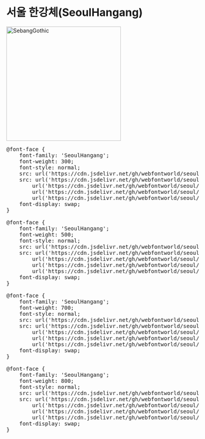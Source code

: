 
# 서울 한강체(SeoulHangang)

<a href="https://wess.tistory.com/250" target="_blank">
    <img src="https://webfontworld.github.io/seoul/SeoulHangang.jpg" alt="SebangGothic" style="width:300px">
</a>

<pre>
@font-face {
    font-family: 'SeoulHangang';
    font-weight: 300;
    font-style: normal;
    src: url('https://cdn.jsdelivr.net/gh/webfontworld/seoul/SeoulHangangLight.eot');
    src: url('https://cdn.jsdelivr.net/gh/webfontworld/seoul/SeoulHangangLight.eot?#iefix') format('embedded-opentype'),
        url('https://cdn.jsdelivr.net/gh/webfontworld/seoul/SeoulHangangLight.woff2') format('woff2'),
        url('https://cdn.jsdelivr.net/gh/webfontworld/seoul/SeoulHangangLight.woff') format('woff'),
        url('https://cdn.jsdelivr.net/gh/webfontworld/seoul/SeoulHangangLight.ttf') format("truetype");
    font-display: swap;
}

@font-face {
    font-family: 'SeoulHangang';
    font-weight: 500;
    font-style: normal;
    src: url('https://cdn.jsdelivr.net/gh/webfontworld/seoul/SeoulHangangMedium.eot');
    src: url('https://cdn.jsdelivr.net/gh/webfontworld/seoul/SeoulHangangMedium.eot?#iefix') format('embedded-opentype'),
        url('https://cdn.jsdelivr.net/gh/webfontworld/seoul/SeoulHangangMedium.woff2') format('woff2'),
        url('https://cdn.jsdelivr.net/gh/webfontworld/seoul/SeoulHangangMedium.woff') format('woff'),
        url('https://cdn.jsdelivr.net/gh/webfontworld/seoul/SeoulHangangMedium.ttf') format("truetype");
    font-display: swap;
}

@font-face {
    font-family: 'SeoulHangang';
    font-weight: 700;
    font-style: normal;
    src: url('https://cdn.jsdelivr.net/gh/webfontworld/seoul/SeoulHangangBold.eot');
    src: url('https://cdn.jsdelivr.net/gh/webfontworld/seoul/SeoulHangangBold.eot?#iefix') format('embedded-opentype'),
        url('https://cdn.jsdelivr.net/gh/webfontworld/seoul/SeoulHangangBold.woff2') format('woff2'),
        url('https://cdn.jsdelivr.net/gh/webfontworld/seoul/SeoulHangangBold.woff') format('woff'),
        url('https://cdn.jsdelivr.net/gh/webfontworld/seoul/SeoulHangangBold.ttf') format("truetype");
    font-display: swap;
}

@font-face {
    font-family: 'SeoulHangang';
    font-weight: 800;
    font-style: normal;
    src: url('https://cdn.jsdelivr.net/gh/webfontworld/seoul/SeoulHangangExtraBold.eot');
    src: url('https://cdn.jsdelivr.net/gh/webfontworld/seoul/SeoulHangangExtraBold.eot?#iefix') format('embedded-opentype'),
        url('https://cdn.jsdelivr.net/gh/webfontworld/seoul/SeoulHangangExtraBold.woff2') format('woff2'),
        url('https://cdn.jsdelivr.net/gh/webfontworld/seoul/SeoulHangangExtraBold.woff') format('woff'),
        url('https://cdn.jsdelivr.net/gh/webfontworld/seoul/SeoulHangangExtraBold.ttf') format("truetype");
    font-display: swap;
}
</pre>
